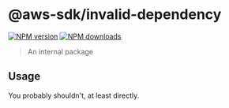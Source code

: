 # @aws-sdk/invalid-dependency

[![NPM version](https://img.shields.io/npm/v/@aws-sdk/invalid-dependency/rc.svg)](https://www.npmjs.com/package/@aws-sdk/invalid-dependency)
[![NPM downloads](https://img.shields.io/npm/dm/@aws-sdk/invalid-dependency.svg)](https://www.npmjs.com/package/@aws-sdk/invalid-dependency)

> An internal package

## Usage

You probably shouldn't, at least directly.
